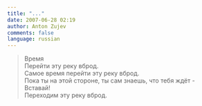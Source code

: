 ```yaml
---
title: "..."
date: 2007-06-28 02:19
author: Anton Zujev
comments: false
language: russian
---
```


> Время  
Перейти эту реку вброд.  
Самое время перейти эту реку вброд.  
Пока ты на этой стороне, ты сам знаешь, что тебя ждёт -  
Вставай!  
Переходим эту реку вброд.